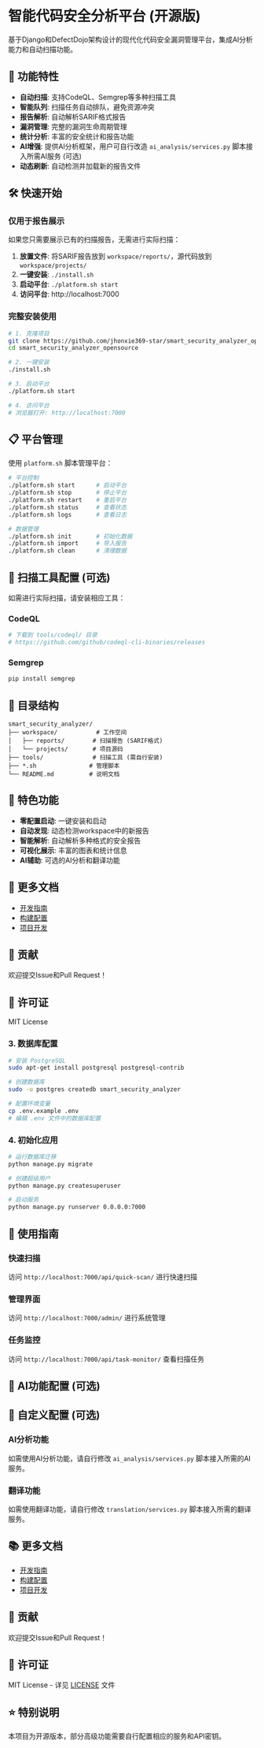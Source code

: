 # 智能代码安全分析平台 (开源版)

基于Django和DefectDojo架构设计的现代化代码安全漏洞管理平台，集成AI分析能力和自动扫描功能。

## 🚀 功能特性

- **自动扫描**: 支持CodeQL、Semgrep等多种扫描工具
- **智能队列**: 扫描任务自动排队，避免资源冲突  
- **报告解析**: 自动解析SARIF格式报告
- **漏洞管理**: 完整的漏洞生命周期管理
- **统计分析**: 丰富的安全统计和报告功能
- **AI增强**: 提供AI分析框架，用户可自行改造 `ai_analysis/services.py` 脚本接入所需AI服务 (可选)
- **动态刷新**: 自动检测并加载新的报告文件

## 🛠️ 快速开始

### 仅用于报告展示

如果您只需要展示已有的扫描报告，无需进行实际扫描：

1. **放置文件**: 将SARIF报告放到 `workspace/reports/`，源代码放到 `workspace/projects/`
2. **一键安装**: `./install.sh`
3. **启动平台**: `./platform.sh start`
4. **访问平台**: http://localhost:7000

### 完整安装使用

```bash
# 1. 克隆项目
git clone https://github.com/jhonxie369-star/smart_security_analyzer_opensource.git
cd smart_security_analyzer_opensource

# 2. 一键安装
./install.sh

# 3. 启动平台
./platform.sh start

# 4. 访问平台
# 浏览器打开: http://localhost:7000
```

## 📋 平台管理

使用 `platform.sh` 脚本管理平台：

```bash
# 平台控制
./platform.sh start      # 启动平台
./platform.sh stop       # 停止平台  
./platform.sh restart    # 重启平台
./platform.sh status     # 查看状态
./platform.sh logs       # 查看日志

# 数据管理
./platform.sh init       # 初始化数据
./platform.sh import     # 导入报告
./platform.sh clean      # 清理数据
```

## 🔧 扫描工具配置 (可选)

如需进行实际扫描，请安装相应工具：

### CodeQL
```bash
# 下载到 tools/codeql/ 目录
# https://github.com/github/codeql-cli-binaries/releases
```

### Semgrep  
```bash
pip install semgrep
```

## 📁 目录结构

```
smart_security_analyzer/
├── workspace/           # 工作空间
│   ├── reports/        # 扫描报告 (SARIF格式)
│   └── projects/       # 项目源码
├── tools/              # 扫描工具 (需自行安装)
├── *.sh               # 管理脚本
└── README.md          # 说明文档
```

## 🌟 特色功能

- **零配置启动**: 一键安装和启动
- **自动发现**: 动态检测workspace中的新报告
- **智能解析**: 自动解析多种格式的安全报告
- **可视化展示**: 丰富的图表和统计信息
- **AI辅助**: 可选的AI分析和翻译功能

## 📝 更多文档

- [开发指南](DEVELOPMENT_GUIDE.md)
- [构建配置](BUILD_CONFIG_USAGE.md)
- [项目开发](PROJECT_DEVELOPMENT_GUIDE.md)

## 🤝 贡献

欢迎提交Issue和Pull Request！

## 📄 许可证

MIT License

### 3. 数据库配置

```bash
# 安装 PostgreSQL
sudo apt-get install postgresql postgresql-contrib

# 创建数据库
sudo -u postgres createdb smart_security_analyzer

# 配置环境变量
cp .env.example .env
# 编辑 .env 文件中的数据库配置
```

### 4. 初始化应用

```bash
# 运行数据库迁移
python manage.py migrate

# 创建超级用户
python manage.py createsuperuser

# 启动服务
python manage.py runserver 0.0.0.0:7000
```

## 🎯 使用指南

### 快速扫描
访问 `http://localhost:7000/api/quick-scan/` 进行快速扫描

### 管理界面  
访问 `http://localhost:7000/admin/` 进行系统管理

### 任务监控
访问 `http://localhost:7000/api/task-monitor/` 查看扫描任务

## 🔧 AI功能配置 (可选)

## 🔧 自定义配置 (可选)

### AI分析功能
如需使用AI分析功能，请自行修改 `ai_analysis/services.py` 脚本接入所需的AI服务。

### 翻译功能  
如需使用翻译功能，请自行修改 `translation/services.py` 脚本接入所需的翻译服务。

## 📚 更多文档

- [开发指南](DEVELOPMENT_GUIDE.md)
- [构建配置](BUILD_CONFIG_USAGE.md)
- [项目开发](PROJECT_DEVELOPMENT_GUIDE.md)

## 🤝 贡献

欢迎提交Issue和Pull Request！

## 📄 许可证

MIT License - 详见 [LICENSE](LICENSE) 文件

## ⭐ 特别说明

本项目为开源版本，部分高级功能需要自行配置相应的服务和API密钥。
